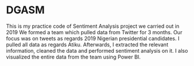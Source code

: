 # DGASM
This is my practice code of Sentiment Analysis project we carried out in 2019
We formed a team which pulled data from Twitter for 3 months. 
Our focus was on tweets as regards 2019 Nigerian presidential candidates.
I pulled all data as regards Atiku. Afterwards, I extracted the relevant information, cleaned the data and performed sentiment analysis on it. 
I also visualized the entire data from the team using Power BI.
